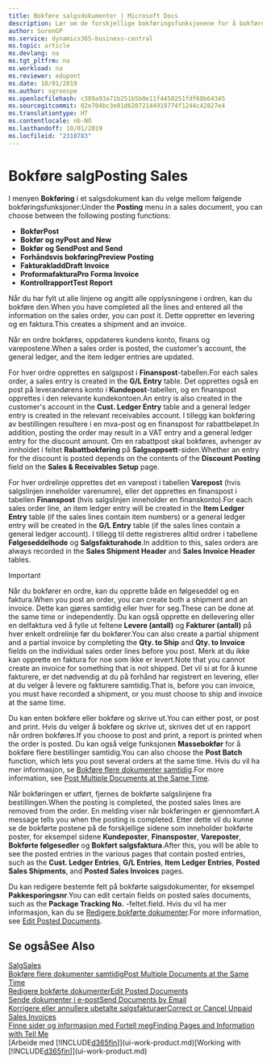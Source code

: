 ```yaml
---
title: Bokføre salgsdokumenter | Microsoft Docs
description: Lær om de forskjellige bokføringsfunksjonene for å bokføre salgsdokumenter og hvordan du kan oppdatere bokførte dokumenter.
author: SorenGP
ms.service: dynamics365-business-central
ms.topic: article
ms.devlang: na
ms.tgt_pltfrm: na
ms.workload: na
ms.reviewer: edupont
ms.date: 10/01/2019
ms.author: sgroespe
ms.openlocfilehash: c389a93a71b251b5b0e11f4450251fdf68b64345
ms.sourcegitcommit: 02e704bc3e01d62072144919774f1244c42827e4
ms.translationtype: HT
ms.contentlocale: nb-NO
ms.lasthandoff: 10/01/2019
ms.locfileid: "2310783"
---
```

# <a name="posting-sales"></a><span data-ttu-id="16eb3-103">Bokføre salg</span><span class="sxs-lookup"><span data-stu-id="16eb3-103">Posting Sales</span></span>
<span data-ttu-id="16eb3-104">I menyen **Bokføring** i et salgsdokument kan du velge mellom følgende bokføringsfunksjoner:</span><span class="sxs-lookup"><span data-stu-id="16eb3-104">Under the **Posting** menu in a sales document, you can choose between the following posting functions:</span></span>

* <span data-ttu-id="16eb3-105">**Bokfør**</span><span class="sxs-lookup"><span data-stu-id="16eb3-105">**Post**</span></span>
* <span data-ttu-id="16eb3-106">**Bokfør og ny**</span><span class="sxs-lookup"><span data-stu-id="16eb3-106">**Post and New**</span></span>
* <span data-ttu-id="16eb3-107">**Bokfør og Send**</span><span class="sxs-lookup"><span data-stu-id="16eb3-107">**Post and Send**</span></span>
* <span data-ttu-id="16eb3-108">**Forhåndsvis bokføring**</span><span class="sxs-lookup"><span data-stu-id="16eb3-108">**Preview Posting**</span></span>
* <span data-ttu-id="16eb3-109">**Fakturakladd**</span><span class="sxs-lookup"><span data-stu-id="16eb3-109">**Draft Invoice**</span></span>
* <span data-ttu-id="16eb3-110">**Proformafaktura**</span><span class="sxs-lookup"><span data-stu-id="16eb3-110">**Pro Forma Invoice**</span></span>
* <span data-ttu-id="16eb3-111">**Kontrollrapport**</span><span class="sxs-lookup"><span data-stu-id="16eb3-111">**Test Report**</span></span>

<span data-ttu-id="16eb3-112">Når du har fylt ut alle linjene og angitt alle opplysningene i ordren, kan du bokføre den.</span><span class="sxs-lookup"><span data-stu-id="16eb3-112">When you have completed all the lines and entered all the information on the sales order, you can post it.</span></span> <span data-ttu-id="16eb3-113">Dette oppretter en levering og en faktura.</span><span class="sxs-lookup"><span data-stu-id="16eb3-113">This creates a shipment and an invoice.</span></span>

<span data-ttu-id="16eb3-114">Når en ordre bokføres, oppdateres kundens konto, finans og varepostene.</span><span class="sxs-lookup"><span data-stu-id="16eb3-114">When a sales order is posted, the customer's account, the general ledger, and the item ledger entries are updated.</span></span>

<span data-ttu-id="16eb3-115">For hver ordre opprettes en salgspost i **Finanspost**-tabellen.</span><span class="sxs-lookup"><span data-stu-id="16eb3-115">For each sales order, a sales entry is created in the **G/L Entry** table.</span></span> <span data-ttu-id="16eb3-116">Det opprettes også en post på leverandørens konto i **Kundepost**-tabellen, og en finanspost opprettes i den relevante kundekontoen.</span><span class="sxs-lookup"><span data-stu-id="16eb3-116">An entry is also created in the customer's account in the **Cust. Ledger Entry** table and a general ledger entry is created in the relevant receivables account.</span></span> <span data-ttu-id="16eb3-117">I tillegg kan bokføring av bestillingen resultere i en mva-post og en finanspost for rabattbeløpet.</span><span class="sxs-lookup"><span data-stu-id="16eb3-117">In addition, posting the order may result in a VAT entry and a general ledger entry for the discount amount.</span></span> <span data-ttu-id="16eb3-118">Om en rabattpost skal bokføres, avhenger av innholdet i feltet **Rabattbokføring** på **Salgsoppsett**-siden.</span><span class="sxs-lookup"><span data-stu-id="16eb3-118">Whether an entry for the discount is posted depends on the contents of the **Discount Posting** field on the **Sales & Receivables Setup** page.</span></span>

<span data-ttu-id="16eb3-119">For hver ordrelinje opprettes det en varepost i tabellen **Varepost** (hvis salgslinjen inneholder varenumre), eller det opprettes en finanspost i tabellen **Finanspost** (hvis salgslinjen inneholder en finanskonto).</span><span class="sxs-lookup"><span data-stu-id="16eb3-119">For each sales order line, an item ledger entry will be created in the **Item Ledger Entry** table (if the sales lines contain item numbers) or a general ledger entry will be created in the **G/L Entry** table (if the sales lines contain a general ledger account).</span></span> <span data-ttu-id="16eb3-120">I tillegg til dette registreres alltid ordrer i tabellene **Følgeseddelhode** og **Salgsfakturahode**.</span><span class="sxs-lookup"><span data-stu-id="16eb3-120">In addition to this, sales orders are always recorded in the **Sales Shipment Header** and **Sales Invoice Header** tables.</span></span>

> [!IMPORTANT]  
>   <span data-ttu-id="16eb3-121">Når du bokfører en ordre, kan du opprette både en følgeseddel og en faktura.</span><span class="sxs-lookup"><span data-stu-id="16eb3-121">When you post an order, you can create both a shipment and an invoice.</span></span> <span data-ttu-id="16eb3-122">Dette kan gjøres samtidig eller hver for seg.</span><span class="sxs-lookup"><span data-stu-id="16eb3-122">These can be done at the same time or independently.</span></span> <span data-ttu-id="16eb3-123">Du kan også opprette en dellevering eller en delfaktura ved å fylle ut feltene **Levere (antall)** og **Fakturer (antall)** på hver enkelt ordrelinje før du bokfører.</span><span class="sxs-lookup"><span data-stu-id="16eb3-123">You can also create a partial shipment and a partial invoice by completing the **Qty. to Ship** and **Qty. to Invoice** fields on the individual sales order lines before you post.</span></span> <span data-ttu-id="16eb3-124">Merk at du ikke kan opprette en faktura for noe som ikke er levert.</span><span class="sxs-lookup"><span data-stu-id="16eb3-124">Note that you cannot create an invoice for something that is not shipped.</span></span> <span data-ttu-id="16eb3-125">Det vil si at for å kunne fakturere, er det nødvendig at du på forhånd har registrert en levering, eller at du velger å levere og fakturere samtidig.</span><span class="sxs-lookup"><span data-stu-id="16eb3-125">That is, before you can invoice, you must have recorded a shipment, or you must choose to ship and invoice at the same time.</span></span>

<span data-ttu-id="16eb3-126">Du kan enten bokføre eller bokføre og skrive ut.</span><span class="sxs-lookup"><span data-stu-id="16eb3-126">You can either post, or post and print.</span></span> <span data-ttu-id="16eb3-127">Hvis du velger å bokføre og skrive ut, skrives det ut en rapport når ordren bokføres.</span><span class="sxs-lookup"><span data-stu-id="16eb3-127">If you choose to post and print, a report is printed when the order is posted.</span></span> <span data-ttu-id="16eb3-128">Du kan også velge funksjonen **Massebokfør** for å bokføre flere bestillinger samtidig.</span><span class="sxs-lookup"><span data-stu-id="16eb3-128">You can also choose the **Post Batch** function, which lets you post several orders at the same time.</span></span> <span data-ttu-id="16eb3-129">Hvis du vil ha mer informasjon, se [Bokføre flere dokumenter samtidig](ui-batch-posting.md).</span><span class="sxs-lookup"><span data-stu-id="16eb3-129">For more information, see [Post Multiple Documents at the Same Time](ui-batch-posting.md).</span></span>

<span data-ttu-id="16eb3-130">Når bokføringen er utført, fjernes de bokførte salgslinjene fra bestillingen.</span><span class="sxs-lookup"><span data-stu-id="16eb3-130">When the posting is completed, the posted sales lines are removed from the order.</span></span> <span data-ttu-id="16eb3-131">En melding viser når bokføringen er gjennomført.</span><span class="sxs-lookup"><span data-stu-id="16eb3-131">A message tells you when the posting is completed.</span></span> <span data-ttu-id="16eb3-132">Etter dette vil du kunne se de bokførte postene på de forskjellige sidene som inneholder bokførte poster, for eksempel sidene **Kundeposter**, **Finansposter**, **Vareposter**, **Bokførte følgesedler** og **Bokført salgsfaktura**.</span><span class="sxs-lookup"><span data-stu-id="16eb3-132">After this, you will be able to see the posted entries in the various pages that contain posted entries, such as the **Cust. Ledger Entries**, **G/L Entries**, **Item Ledger Entries**, **Posted Sales Shipments**, and **Posted Sales Invoices** pages.</span></span>  

<span data-ttu-id="16eb3-133">Du kan redigere bestemte felt på bokførte salgsdokumenter, for eksempel **Pakkesporingsnr**.</span><span class="sxs-lookup"><span data-stu-id="16eb3-133">You can edit certain fields on posted sales documents, such as the **Package Tracking No.**</span></span> <span data-ttu-id="16eb3-134">-feltet.</span><span class="sxs-lookup"><span data-stu-id="16eb3-134">field.</span></span> <span data-ttu-id="16eb3-135">Hvis du vil ha mer informasjon, kan du se [Redigere bokførte dokumenter](across-edit-posted-document.md).</span><span class="sxs-lookup"><span data-stu-id="16eb3-135">For more information, see [Edit Posted Documents](across-edit-posted-document.md).</span></span>

## <a name="see-also"></a><span data-ttu-id="16eb3-136">Se også</span><span class="sxs-lookup"><span data-stu-id="16eb3-136">See Also</span></span>
[<span data-ttu-id="16eb3-137">Salg</span><span class="sxs-lookup"><span data-stu-id="16eb3-137">Sales</span></span>](sales-manage-sales.md)  
[<span data-ttu-id="16eb3-138">Bokføre flere dokumenter samtidig</span><span class="sxs-lookup"><span data-stu-id="16eb3-138">Post Multiple Documents at the Same Time</span></span>](ui-batch-posting.md)  
[<span data-ttu-id="16eb3-139">Redigere bokførte dokumenter</span><span class="sxs-lookup"><span data-stu-id="16eb3-139">Edit Posted Documents</span></span>](across-edit-posted-document.md)  
[<span data-ttu-id="16eb3-140">Sende dokumenter i e-post</span><span class="sxs-lookup"><span data-stu-id="16eb3-140">Send Documents by Email</span></span>](ui-how-send-documents-email.md)  
[<span data-ttu-id="16eb3-141">Korrigere eller annullere ubetalte salgsfakturaer</span><span class="sxs-lookup"><span data-stu-id="16eb3-141">Correct or Cancel Unpaid Sales Invoices</span></span>](sales-how-correct-cancel-sales-invoice.md)  
[<span data-ttu-id="16eb3-142">Finne sider og informasjon med Fortell meg</span><span class="sxs-lookup"><span data-stu-id="16eb3-142">Finding Pages and Information with Tell Me</span></span>](ui-search.md)  
<span data-ttu-id="16eb3-143">[Arbeide med [!INCLUDE[d365fin](includes/d365fin_md.md)]](ui-work-product.md)</span><span class="sxs-lookup"><span data-stu-id="16eb3-143">[Working with [!INCLUDE[d365fin](includes/d365fin_md.md)]](ui-work-product.md)</span></span>
